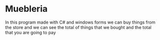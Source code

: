 # Muebleria
In this program made with C# and windows forms we can buy things from the store and we can see the total of things that we bought and the total that you are going to pay
